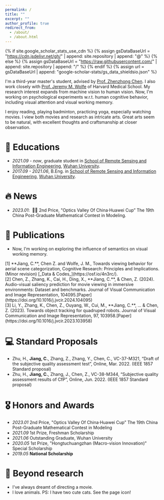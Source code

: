 ```yaml
---
permalink: /
title: ""
excerpt: ""
author_profile: true
redirect_from: 
  - /about/
  - /about.html
---
```


{% if site.google_scholar_stats_use_cdn %}
{% assign gsDataBaseUrl = "https://cdn.jsdelivr.net/gh/" | append: site.repository | append: "@" %}
{% else %}
{% assign gsDataBaseUrl = "https://raw.githubusercontent.com/" | append: site.repository | append: "/" %}
{% endif %}
{% assign url = gsDataBaseUrl | append: "google-scholar-stats/gs_data_shieldsio.json" %}

<span class='anchor' id='about-me'></span>

I'm a third-year master's student, advised by [Prof. Zhenzhong Chen](http://iip.whu.edu.cn/~zzchen/index.html). I also work closely with [Prof. Jeremy M. Wolfe](https://eye.hms.harvard.edu/jeremywolfe) of Harvard Medical School. My research interest expands from machine vision to human vision. Now, I'm working on psychological experiments w.r.t. human cognitive behavior, including visual attention and visual working memory.

I enjoy reading, playing badminton, practicing yoga, especially watching movies. I view both movies and research as intricate arts. Great arts seem to be natural, with excellent thoughts and craftsmanship at closer observation. 

<!-- My research interest includes neural machine translation and computer vision. I have published more than 100 papers at the top international AI conferences with total <a href='https://scholar.google.com/citations?user=DhtAFkwAAAAJ'>google scholar citations <strong><span id='total_cit'>260000+</span></strong></a> (You can also use google scholar badge <a href='https://scholar.google.com/citations?user=DhtAFkwAAAAJ'><img src="https://img.shields.io/endpoint?url={{ url | url_encode }}&logo=Google%20Scholar&labelColor=f6f6f6&color=9cf&style=flat&label=citations"></a>). -->

# 📖 Educations
- *2021.09 - now*,     graduate student in [School of Remote Sensing and Information Engineering](https://rsgis.whu.edu.cn/English/Home.htm), [Wuhan University](https://en.whu.edu.cn/). 
- *2017.09 - 2021.06*, B.Eng. in [School of Remote Sensing and Information Engineering](https://rsgis.whu.edu.cn/English/Home.htm), [Wuhan University](https://en.whu.edu.cn/). 

# 🔥 News
- *2023.01*: &nbsp;🎉🎉 2nd Price, "Optics Valley Of China·Huawei Cup” The 19th China Post-Graduate Mathematical Contest in Modeling. 
<!-- - *2022.02*: &nbsp;🎉🎉 .  -->

# 📝 Publications 
- Now, I'm working on exploring the influence of semantics on visual working memory.

<div class='paper-box-text' markdown="1">
[1]	**Jiang, C.**, Chen Z. and Wolfe, J. M., Towards viewing behavior for aerial scene categorization, Cognitive Research: Principles and Implications. (Minor revision) [_Data & Codes_](https://osf.io/4n3rc/).
</div>
<div class='paper-box-text' markdown="1">  
[2]	Chen, Z., Zhang, K., Cai, H., Ding, X., **Jiang, C.**, & Chen, Z. (2024). Audio-visual saliency prediction for movie viewing in immersive environments: Dataset and benchmarks. Journal of Visual Communication and Image Representation, 104095.[Paper](https://doi.org/10.1016/j.jvcir.2024.104095)
</div>
<div class='paper-box-text' markdown="1">
[3]	Li, Y., Zhang, K., Chen, Z., Ouyang, W., Cui, M., **Jiang, C.**, ... & Chen, Z. (2023). Towards object tracking for quadruped robots. Journal of Visual Communication and Image Representation, 97, 103958.[Paper](https://doi.org/10.1016/j.jvcir.2023.103958)
</div>


<!-- <div class='paper-box'><div class='paper-box-image'><div><div class="badge">CVPR 2016</div><img src='images/500x300.png' alt="sym" width="100%"></div></div>
<div class='paper-box-text' markdown="1">

[Deep Residual Learning for Image Recognition](https://openaccess.thecvf.com/content_cvpr_2016/papers/He_Deep_Residual_Learning_CVPR_2016_paper.pdf)

**Kaiming He**, Xiangyu Zhang, Shaoqing Ren, Jian Sun

[**Project**](https://scholar.google.com/citations?view_op=view_citation&hl=zh-CN&user=DhtAFkwAAAAJ&citation_for_view=DhtAFkwAAAAJ:ALROH1vI_8AC) <strong><span class='show_paper_citations' data='DhtAFkwAAAAJ:ALROH1vI_8AC'></span></strong>
- Lorem ipsum dolor sit amet, consectetur adipiscing elit. Vivamus ornare aliquet ipsum, ac tempus justo dapibus sit amet. 
</div>
</div> -->

<!-- - [Lorem ipsum dolor sit amet, consectetur adipiscing elit. Vivamus ornare aliquet ipsum, ac tempus justo dapibus sit amet](https://github.com), A, B, C, **CVPR 2020** -->

# 💻 Standard Proposals
- Zhu, H., **Jiang, C.**, Zhang, Z., Zhang, Y., Chen, C., VC-37-M321, “Draft of the subjective quality assessment test”, Online, Mar. 2022. (IEEE 1857 Standard proposal)
- Zhu, H., **Jiang, C.**, Zhang, J., Chen, Z., VC-38-M344, “Subjective quality assessment results of CfP”, Online, Jun. 2022. (IEEE 1857 Standard proposal)

# 🎖 Honors and Awards
- *2023.01* 2nd Price, "Optics Valley Of China·Huawei Cup” The 19th China Post-Graduate Mathematical Contest in Modeling
- *2021.09* 1st Prize, Freshman Scholarship
- *2021.06* Outstanding Graduate, Wuhan University
- *2020.05* 1st Prize, "Hongtuchuangzhan (Macro-vision Innovation)" Special Scholarship
- *2019.05* **National Scholarship**

# 💬 Beyond research
- I've always dreamt of directing a movie.
- I love animals. PS: I have two cute cats. See the page icon!

<!-- # 💬 Invited Talks
- *2021.06*, Lorem ipsum dolor sit amet, consectetur adipiscing elit. Vivamus ornare aliquet ipsum, ac tempus justo dapibus sit amet. 
- *2021.03*, Lorem ipsum dolor sit amet, consectetur adipiscing elit. Vivamus ornare aliquet ipsum, ac tempus justo dapibus sit amet.  \| [\[video\]](https://github.com/) -->

<!-- # 💻 Internships
- *2019.05 - 2020.02*, [Lorem](https://github.com/), China.
 -->

